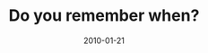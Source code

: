 ---
layout: base.njk
title : 'Do you remember when?' 
view_title : 'Do you remember when?' 
year : '2010' 
date : '2010-01-21' 
img_file : '/drawing/doyourememberwhen.png' 
html_file : 'doyourememberwhen' 
next_html : 'idontfeellikeimreallyhere.html' 
year_order : '8' 
permalink : "title/{{html_file}}.html"
---